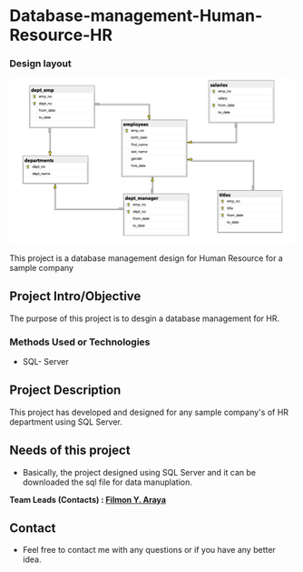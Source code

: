 
# Database-management-Human-Resource-HR
### Design layout
![Demo HR_Database](https://github.com/Filaraya/Database-management-HR-project/blob/main/Demo%20HR_Database.png)

This project is a database management design for Human Resource for a sample company
## Project Intro/Objective
The purpose of this project is to desgin a database management for HR.
### Methods Used or Technologies
* SQL- Server

## Project Description
This project has developed and designed for any sample company's of HR department using SQL Server.

## Needs of this project

- Basically, the project designed using SQL Server and it can be downloaded the sql file for data manuplation.

**Team Leads (Contacts) : [Filmon Y. Araya](https://github.com/filaraya)**

## Contact
* Feel free to contact me with any questions or if you have any better idea.
